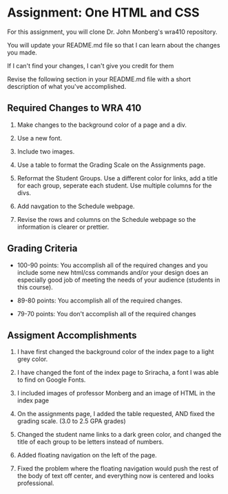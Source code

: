 # Assignment: One HTML and CSS

For this assignment, you will clone Dr. John Monberg's wra410 repository.

You will update your README.md file so that I can learn about the changes you made.

If I can't find your changes, I can't give you credit for them

Revise the following section in your README.md file with a short description of what you've accomplished.

## Required Changes to WRA 410

1. Make changes to the background color of a page and a div.

2. Use a new font.

3. Include two images.

4. Use a table to format the Grading Scale on the Assignments page.

5. Reformat the Student Groups. Use a different color for links, add a title for each group, seperate each student. Use multiple columns for the divs.  

6. Add navgation to the Schedule webpage.

7. Revise the rows and columns on the Schedule webpage so the information is clearer or prettier.


## Grading Criteria

* 100-90 points: You accomplish all of the required changes and you include some new html/css commands and/or your design does an especially good job of meeting the needs of your audience (students in this course). 

* 89-80 points: You accomplish all of the required changes.

* 79-70 points: You don't accomplish all of the required changes

## Assigment Accomplishments
1. I have first changed the background color of the index page to a light grey color.

2. I have changed the font of the index page to Sriracha, a font I was able to find on Google Fonts.

3. I included images of professor Monberg and an image of HTML in the index page

4. On the assignments page, I added the table requested, AND fixed the grading scale. (3.0 to 2.5 GPA grades)

5. Changed the student name links to a dark green color, and changed the title of each group to be letters instead of numbers.

6. Added floating navigation on the left of the page.

7. Fixed the problem where the floating navigation would push the rest of the body of text off center, and everything now is centered and looks professional.









